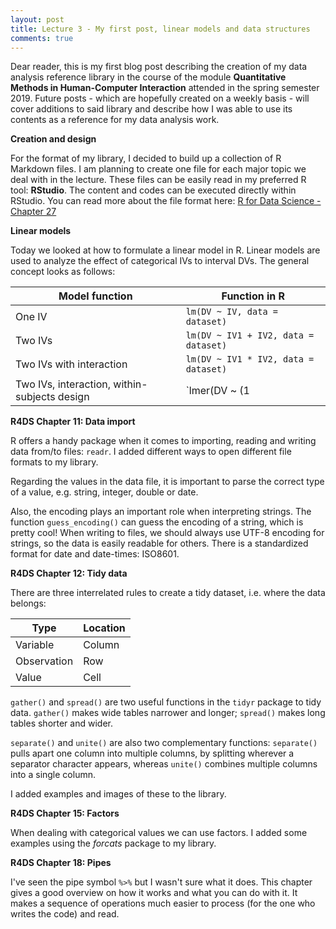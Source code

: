 ```yaml
---
layout: post
title: Lecture 3 - My first post, linear models and data structures
comments: true
---
```


Dear reader, this is my first blog post describing the creation of my data analysis reference library in the course of the module **Quantitative Methods in Human-Computer Interaction** attended in the spring semester 2019. Future posts - which are hopefully created on a weekly basis - will cover additions to said library and describe how I was able to use its contents as a reference for my data analysis work.

**Creation and design**

For the format of my library, I decided to build up a collection of R Markdown files. I am planning to create one file for each major topic we deal with in the lecture. These files can be easily read in my preferred R tool: **RStudio**. The content and codes can be executed directly within RStudio. You can read more about the file format here: [R for Data Science - Chapter 27](https://r4ds.had.co.nz/r-markdown.html)

**Linear models**

Today we looked at how to formulate a linear model in R. Linear models are used to analyze the effect of categorical IVs to interval DVs. The general concept looks as follows:

Model function | Function in R
--- | ---
One IV | `lm(DV ~ IV, data = dataset)`
Two IVs | `lm(DV ~ IV1 + IV2, data = dataset)`
Two IVs with interaction | `lm(DV ~ IV1 * IV2, data = dataset)`
Two IVs, interaction, within-subjects design | `lmer(DV ~ (1|participant) + IV1 * IV , data = dataset)`

**R4DS Chapter 11: Data import**

R offers a handy package when it comes to importing, reading and writing data from/to files: `readr`. I added different ways to open different file formats to my library.

Regarding the values in the data file, it is important to parse the correct type of a value, e.g. string, integer, double or date.

Also, the encoding plays an important role when interpreting strings. The function `guess_encoding()` can guess the encoding of a string, which is pretty cool! When writing to files, we should always use UTF-8 encoding for strings, so the data is easily readable for others. There is a standardized format for date and date-times: ISO8601.

**R4DS Chapter 12: Tidy data**

There are three interrelated rules to create a tidy dataset, i.e. where the data belongs:

Type | Location
--- | ---
Variable | Column
Observation | Row
Value | Cell

`gather()` and `spread()` are two useful functions in the `tidyr` package to tidy data. `gather()` makes wide tables narrower and longer; `spread()` makes long tables shorter and wider.

`separate()` and `unite()` are also two complementary functions: `separate()` pulls apart one column into multiple columns, by splitting wherever a separator character appears, whereas `unite()` combines multiple columns into a single column.

I added examples and images of these to the library.

**R4DS Chapter 15: Factors**

When dealing with categorical values we can use factors. I added some examples using the *forcats* package to my library.

**R4DS Chapter 18: Pipes**

I've seen the pipe symbol `%>%` but I wasn't sure what it does. This chapter gives a good overview on how it works and what you can do with it. It makes a sequence of operations much easier to process (for the one who writes the code) and read.